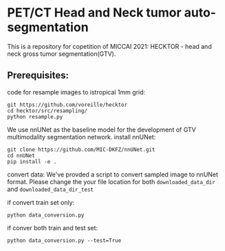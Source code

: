 # PET/CT Head and Neck tumor auto-segmentation

This is a repository for copetition of MICCAI 2021: HECKTOR - head and neck gross tumor segmentation(GTV).




## Prerequisites:

code for resample images to istropical 1mm grid:

```
git https://github.com/voreille/hecktor
cd hecktor/src/resampling/
python resample.py
```

We use nnUNet as the baseline model for the development of GTV multimodality segmentation network.
install  nnUNet:
```
git clone https://github.com/MIC-DKFZ/nnUNet.git
cd nnUNet
pip install -e .
```

convert data:
We've provded a script to convert sampled image to nnUNet format. Please change the your file location for both `downloaded_data_dir` and `downloaded_data_dir_test`

if convert train set only:
```
python data_conversion.py
```

if conver both train and test set:
```
python data_conversion.py --test=True
```




